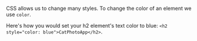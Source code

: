 CSS allows us to change  many styles. To change the color of an element we use `color`.

Here's how you would set your h2 element's text color to blue: `<h2 style="color: blue">CatPhotoApp</h2>`.